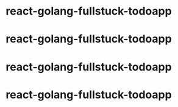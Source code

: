 # react-golang-fullstuck-todoapp
# react-golang-fullstuck-todoapp
# react-golang-fullstuck-todoapp
# react-golang-fullstuck-todoapp
